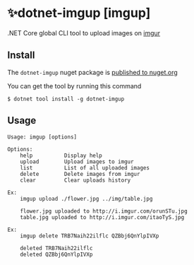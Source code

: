 # ✨dotnet-imgup [imgup]

.NET Core global CLI tool to upload images on [imgur](https://imgur.com/)

## Install

The `dotnet-imgup` nuget package is [published to nuget.org](https://www.nuget.org/packages/dotnet-imgup/)

You can get the tool by running this command

`$ dotnet tool install -g dotnet-imgup`

## Usage

    Usage: imgup [options]

    Options:
        help          Display help
        upload        Upload images to imgur
        list          List of all uploaded images
        delete        Delete images from imgur
        clear         Clear uploads history

    Ex:
        imgup upload ./flower.jpg ../img/table.jpg

        flower.jpg uploaded to http://i.imgur.com/orunSTu.jpg
        table.jpg uploaded to http://i.imgur.com/itaoTyS.jpg

    Ex:
        imgup delete TRB7Naih22ilflc QZBbj6QnYlpIVXp

        deleted TRB7Naih22ilflc
        deleted QZBbj6QnYlpIVXp
